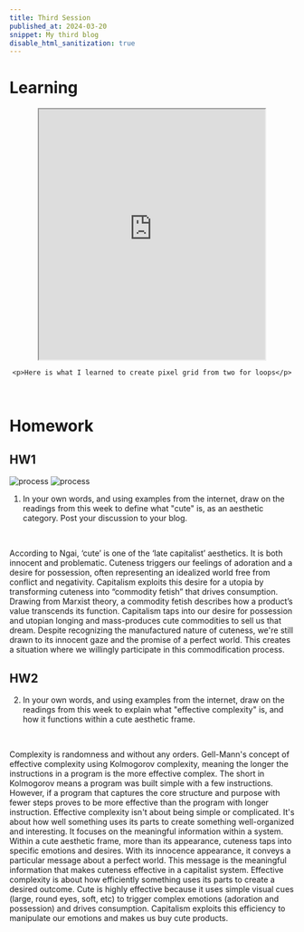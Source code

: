 ```yaml
---
title: Third Session
published_at: 2024-03-20
snippet: My third blog
disable_html_sanitization: true
---
```

# Learning
<div align="center">
    <iframe src="https://editor.p5js.org/kimnhudiep2003/full/dOCKXt7-E" width = "400px" height = "442px"></iframe>

    <p>Here is what I learned to create pixel grid from two for loops</p>
</div>

<br> 

# Homework
## HW1
![process](/240328_third_post/snoopy.png)
![process](/240328_third_post/kitty.png)
<br>
1. In your own words, and using examples from the internet, draw on the readings from this week to define what "cute" is, as an aesthetic category.  Post your discussion to your blog.
<br>

According to Ngai, ‘cute’ is one of the ‘late capitalist’ aesthetics. It is both innocent and problematic. Cuteness triggers our feelings of adoration and a desire for possession, often representing an idealized world free from conflict and negativity. Capitalism exploits this desire for a utopia by transforming cuteness into “commodity fetish” that drives consumption. Drawing from Marxist theory, a commodity fetish describes how a product’s value transcends its function. Capitalism taps into our desire for possession and utopian longing and mass-produces cute commodities to sell us that dream. Despite recognizing the manufactured nature of cuteness, we're still drawn to its innocent gaze and the promise of a perfect world. This creates a situation where we willingly participate in this commodification process. 
<br>

## HW2
2. In your own words, and using examples from the internet, draw on the readings from this week to explain what "effective complexity" is, and how it functions within a cute aesthetic frame.
<br>

Complexity is randomness and without any orders. Gell-Mann's concept of effective complexity using Kolmogorov complexity, meaning the longer the instructions in a program is the more effective complex. The short in Kolmogorov means a program was built simple with a few instructions. However, if a program that captures the core structure and purpose with fewer steps proves to be more effective than the program with longer instruction. Effective complexity isn't about being simple or complicated. It's about how well something uses its parts to create something well-organized and interesting. It focuses on the meaningful information within a system.
<br>
Within a cute aesthetic frame, more than its appearance, cuteness taps into specific emotions and desires. With its innocence appearance, it conveys a particular message about a perfect world. This message is the meaningful information that makes cuteness effective in a capitalist system. Effective complexity is about how efficiently something uses its parts to create a desired outcome. Cute is highly effective because it uses simple visual cues (large, round eyes, soft, etc) to trigger complex emotions (adoration and possession) and drives consumption. Capitalism exploits this efficiency to manipulate our emotions and makes us buy cute products. 




